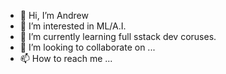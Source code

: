 - 👋 Hi, I’m Andrew
- 👀 I’m interested in ML/A.I. 
- 🌱 I’m currently learning full sstack dev coruses.
- 💞️ I’m looking to collaborate on ...
- 📫 How to reach me ...

<!---
andr3w8/andr3w8 is a ✨ special ✨ repository because its `README.md` (this file) appears on your GitHub profile.
You can click the Preview link to take a look at your changes.
--->
